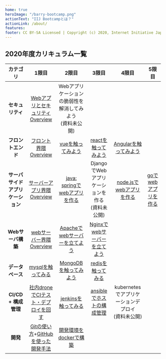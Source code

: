 ```yaml
---
home: true
heroImage: "/barry-bootcamp.png"
actionText: "IIJ Bootcampとは？"
actionLink: /about/
features:
footer: CC BY-SA Licensed | Copyright (c) 2020, Internet Initiative Japan Inc.
---
```


## 2020年度カリキュラム一覧

|             カテゴリ             |                                      1限目                                      |                              2限目                              |                       3限目                        |                        4限目                         |                 5限目                  |
| :------------------------------: | :-----------------------------------------------------------------------------: | :-------------------------------------------------------------: | :------------------------------------------------: | :--------------------------------------------------: | :------------------------------------: |
|         **セキュリティ**         |         [Webアプリとセキュリティ Overview](/security/overview/)         | Webアプリケーションの脆弱性を解消してみよう<br>(資料未公開) |
|        **フロントエンド**        |                  [フロント界隈 Overview](/frontend/overview/)                   |               [vueを触ってみよう](/frontend/vue/)               |      [reactを触ってみよう](/frontend/react/)       |     [Angularを触ってみよう](/frontend/angular/)      |
| **サーバサイドアプリケーション** |              [サーバーアプリ界隈 Overview](/server-app/overview/)               |       [java: springでwebアプリを作る](/server-app/java/)        | DjangoでWebアプリケーションを作る<br>(資料未公開)  |    [node.jsでwebアプリを作る](/server-app/node/)     | [goでwebアプリを作る](/server-app/go/) |
|        **Webサーバ構築**         |                [webサーバー界隈 Overview](/web-server/overview/)                |      [Apacheでwebサーバーを立てよう](/web-server/apache/)       | [Nginxでwebサーバーを立てよう](/web-server/nginx/) |
|         **データベース**         |                      [mysqlを触ってみる](/database/mysql/)                      |           [MongoDBを触ってみよう](/database/mongodb/)           |       [redisを触ってみる](/database/redis/)        |
|       **CI/CD + 構成管理**       |           [社内droneでCIテスト・デプロイを回す](/development/drone/)            |          [jenkinsを触ってみる](/development/jenkins/)           |       [ansibleでホストの構成管理](/ansible/)       | kubernetesでアプリケーションデプロイ<br>(資料未公開) |
|             **開発**             | [Gitの使い方](/development/git/)+[GitHubを使った開発手法](/development/github/) |        [開発環境をdockerで構築](/docker/docker-compose/)        |
